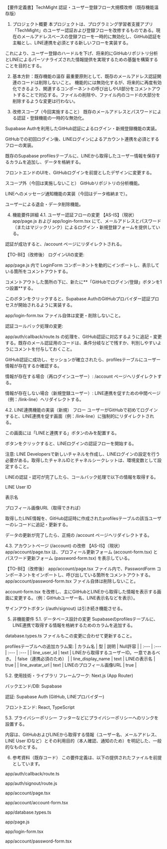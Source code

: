 【要件定義書】TechMight 認証・ユーザー登録フロー大規模改修（既存機能温存版）
1. プロジェクト概要
本プロジェクトは、プログラミング学習者支援アプリ「TechMight」のユーザー認証および登録フローを改修するものである。現在のメールアドレスベースの登録フローを一時的に無効化し、GitHub認証を主軸とし、LINE連携を必須とする新しいフローを実装する。

これにより、ユーザー登録のハードルを下げ、将来的にGitHubリポジトリ分析とLINEによるパーソナライズされた情報提供を実現するための基盤を構築することを目的とする。

2. 基本方針：既存機能の温存
最重要原則として、既存のメールアドレス認証関連のコードは削除しないこと。 機能的には無効化するが、将来的に再度有効化できるよう、関連するコンポーネントの呼び出しやUI部分をコメントアウトすることで対応する。ファイルの削除や、ファイル内のコードの大部分を削除するような変更は行わない。

3. 改修スコープ（今回実施すること）
既存のメールアドレスとパスワードによる認証・登録機能の一時的な無効化。

Supabase Authを利用したGitHub認証によるログイン・新規登録機能の実装。

GitHubでの初回ログイン後、LINEログインによるアカウント連携を必須とするフローの実装。

既存のSupabase profilesテーブルに、LINEから取得したユーザー情報を保存するカラムを追加し、データを格納する。

フロントエンドのUIを、GitHubログインを前提としたデザインに変更する。

スコープ外（今回は実施しないこと）
GitHubリポジトリの分析機能。

LINEへのメッセージ通知機能の実装（今回はデータ格納まで）。

ユーザーによる退会・データ削除機能。

4. 機能要件詳細
4.1. ユーザー認証フローの変更
【AS-IS】（現状）
app/page.js および app/login-form.tsx にて、メールアドレスとパスワード（またはマジックリンク）によるログイン・新規登録フォームを提供している。

認証が成功すると、/account ページにリダイレクトされる。

【TO-BE】（改修後）
ログインUIの変更:

app/page.js 内で LoginForm コンポーネントを動的にインポートし、表示している箇所をコメントアウトする。

コメントアウトした箇所の下に、新たに**「GitHubでログイン/登録」ボタンを1つ設置**する。

このボタンをクリックすると、Supabase AuthのGitHubプロバイダー認証プロセスが開始されるように実装する。

app/login-form.tsx ファイル自体は変更・削除しないこと。

認証コールバック処理の変更:

app/auth/callback/route.ts の処理を、GitHub認証に対応するように追記・変更する。既存のメール認証用のコードは、条件分岐などで残すか、判別しやすいようにコメントを付与しておくこと。

GitHub認証に成功し、セッションが確立されたら、profilesテーブルにユーザー情報が存在するか確認する。

情報が存在する場合（再ログインユーザー）: /account ページへリダイレクトする。

情報が存在しない場合（新規登録ユーザー）: LINE連携を促すための中間ページ（例：/link-line）へリダイレクトする。

4.2. LINE連携機能の実装（新規）
フロー
ユーザーがGitHubで初めてログインすると、LINE連携を促す画面（例：/link-line）に強制的にリダイレクトされる。

この画面には「LINEと連携する」ボタンのみを配置する。

ボタンをクリックすると、LINEログインの認証フローを開始する。

注意: LINE Developersで新しいチャネルを作成し、LINEログインの設定を行う必要がある。取得したチャネルIDとチャネルシークレットは、環境変数として設定すること。

LINEの認証・認可が完了したら、コールバック処理で以下の情報を取得する。

LINE User ID

表示名

プロフィール画像URL（取得できれば）

取得したLINE情報を、GitHub認証時に作成されたprofilesテーブルの該当ユーザーのレコードに追記・更新する。

データの更新が完了したら、正規の /account ページへリダイレクトする。

4.3. アカウントページ (/account) の改修
【AS-IS】（現状）
app/account/page.tsx は、プロフィール更新フォーム (account-form.tsx) とパスワード更新フォーム (password-form.tsx) を表示している。

【TO-BE】（改修後）
app/account/page.tsx ファイル内で、PasswordForm コンポーネントをインポートし、呼び出している箇所をコメントアウトする。app/account/password-form.tsx ファイル自体は削除しないこと。

account-form.tsx を改修し、主にGitHubとLINEから取得した情報を表示する画面に変更する。（例：GitHubユーザー名、LINE表示名などを表示）。

サインアウトボタン (/auth/signout) は引き続き機能させる。

5. 非機能要件
5.1. データベース設計の変更
Supabaseのprofilesテーブルに、LINE連携で取得する情報を格納するためのカラムを追加する。

database.types.ts ファイルもこの変更に合わせて更新すること。

profilesテーブルへの追加カラム案:
| カラム名 | 型 | 説明 | Null許容 |
| :--- | :--- | :--- | :--- |
| line_user_id | text | LINEから取得するユーザーID。一意であるべき。 | false（連携必須のため） |
| line_display_name | text | LINEの表示名 | true |
| line_avatar_url | text | LINEのプロフィール画像URL | true |

5.2. 使用技術・ライブラリ
フレームワーク: Next.js (App Router)

バックエンド/DB: Supabase

認証: Supabase Auth (GitHub, LINEプロバイダー)

フロントエンド: React, TypeScript

5.3. プライバシーポリシー
フッターなどにプライバシーポリシーへのリンクを設置する。

内容は、GitHubおよびLINEから取得する情報（ユーザー名、メールアドレス、LINE User IDなど）とその利用目的（本人確認、通知のため）を明記した、一般的なものとする。

6. 参考資料（既存コード）
この要件定義は、以下の提供されたファイルを前提としています。

app/auth/callback/route.ts

app/auth/signout/route.js

app/account/page.tsx

app/account/account-form.tsx

app/database.types.ts

app/page.js

app/login-form.tsx

app/account/password-form.tsx